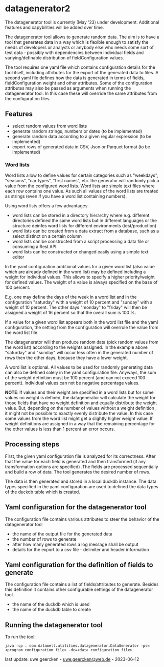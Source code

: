 # datagenerator2

The datagenerator tool is currently (May '23) under development. Additional features and capybilities will be added over time.

The datagenerator tool allows to generate random data. The aim is to have a tool that generates data in a way which is flexible enough to satisfy the needs of developers or analysts or anybody else who needs some sort
of test data - possibly with dependencies between individual fields and variying/definable distribution of fieldConfiguration values. 

The tool requires one yaml file which contains configuration details for the tool itself, including attributes for the
export of the generated data to files. A second yaml file defines how the data is generated in terms of fields, fieldConfiguration weight and
other attributes.
Some of the configuration attributes may also be passed as arguments when running the datagenerator tool. In this case these
will override the same attributes from the configuration files.

## Features
- select random values from word lists
- generate random strings, numbers or dates (to be implemented)
- generate random data according to a given regular expression (to be implemented)
- export rows of generated data in CSV, Json or Parquet format (to be implemented)

### Word lists
Word lists allow to define values for certain categories such as "weekdays", "seasons", "car types",
"first names", etc. the generator will randomly pick a value from the configured word lists. Word lists are simple text files where each row contains one value.
As such all values of the word lists are treated as strings (even if you have a word list containing numbers).

Using word lists offers a few advantages:
- word lists can be stored in a directory hierarchy where e.g. different directories defined the same word lists but in different languages or the structure deinfes word lists for different environments (test/production)
- word lists can be created from a data extract from a database, such as a select distinct on a certain column
- word lists can be constructed from a script processing a data file or consuming a Rest API
- word lists can be constructed or changed easily using a simple text editor

In the yaml configuration additional values for a given word list (also value which are already defined in the word list) may be defined including a weight for individual values.
This allows to specify a higher priority/weight for defined values. The weight of a value is always specified on the base of 100 percent. 

E.g. one may define the days of the week in a word list and in the configuration "saturday" with a weight of 10 percent and 
"sunday" with a weight of 10 percent. The other days "monday" to "friday" will then be assigned a weight of 16 percent so that the overall sum is 100 %.

If a value for a given word list appears both in the word list file and the yaml configuration, the setting from the configuration will overrule the value from the word list file.

The datagenerator will then produce random data (pick random values from the word list) according to the weights assigned. In the example above "saturday" and "sunday" will occur
less often in the generated number of rows then the other days, because they have a lower weight.

A word list is optional. All values to be used for randomly generating data can also be defined solely in the yaml configuration file. Anyways, the sum of the weight definition
must be 100 percent (and can not exceed 100 percent). Individual values can not be negative percentage values.

**NOTE**: If values and their weight are specified in a word lists but for some values no weight is defined, the datagenerator will calculate the weight for those fields that have no weight definition
and equally distribute the weight value. But, depending on the number of values without a weight definition , it might not be possible to exactly evenly distribute the value. In this case some values
from the word list might get a slightly higher weight value. If weight definitions are assigned in a way that the remaining percentage for the other values is less than 1 percent an error occurs. 

## Processing steps
First, the given yaml configuration file is analyzed for its correctness. After that the value for each field is generated and then transformed (if any transformation options are specified) .The fields are processed sequentially and build a row of data. The tool generates the desired number of rows.

The data is then generated and stored in a local duckdb instance. The data types specified in the yaml configuration are used to defined the data types of the duckdb table which is created.

## Yaml configuration for the datagenerator tool
The configuration file contains various attributes to steer the behavior of the datagenerator tool

- the name of the output file for the generated data
- the number of rows to generate
- after how many generated rows a log message shall be output
- details for the export to a csv file - delimiter and header information

## Yaml configuration for the definition of fields to generate
The configuration file contains a list of fields/attributes to generate. Besides this definition it contains other configurable settings of the datagenerator tool.
- the name of the duckdb which is used
- the name of the duckdb table to create

## Running the datagenerator tool
To run the tool:

    java -cp . com.datamelt.utilities.datagenerator.DataGenerator -pc=<program configuration file> -dc=<data configuration file>




last update: uwe geercken - uwe.geercken@web.de - 2023-06-12

